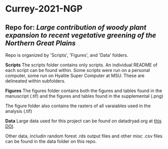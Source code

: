 # Currey-2021-NGP

## Repo for: _Large contribution of woody plant expansion to recent vegetative greening of the Northern Great Plains_

Repo is organized by 'Scripts', 'Figures', and 'Data' folders.


**Scripts**
The scripts folder contains only scripts. An individual README of each script can be found within.
Some scripts were run on a personal computer, some run on Hyalite Super Computer at MSU. These are delineated within subfolders.


**Figures**
The figures folder contains both the figures and tables found in the manuscript (.tif) and the figures and tables found in the supplemental (.png)

The figure folder also contains the rasters of all varaiables used in the analysis (.tif)

**Data**
Large data used for this project can be found on datadryad.org at [this DOI](https://doi.org/10.5061/dryad.z08kprrdj).

Other data, includin random forest .rds output files and other misc .csv files can be found in the data folder on this repo.


